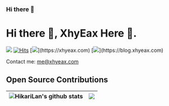 <!--
**XhyEax/XhyEax** is a ✨ _special_ ✨ repository because its `README.md` (this file) appears on your GitHub profile.

Here are some ideas to get you started:

- 🔭 I’m currently working on ...
- 🌱 I’m currently learning ...
- 👯 I’m looking to collaborate on ...
- 🤔 I’m looking for help with ...
- 💬 Ask me about ...
- 📫 How to reach me: ...
- 😄 Pronouns: ...
- ⚡ Fun fact: ...
-->


### Hi there 👋

<!--
**XhyEax/XhyEax** is a ✨ _special_ ✨ repository because its `README.md` (this file) appears on your GitHub profile.

Here are some ideas to get you started:

- 🔭 I’m currently working on ...
- 🌱 I’m currently learning ...
- 👯 I’m looking to collaborate on ...
- 🤔 I’m looking for help with ...
- 💬 Ask me about ...
- 📫 How to reach me: ...
- 😄 Pronouns: ...
- ⚡ Fun fact: ...
-->

# Hi there 👋, **XhyEax Here 🥰.**

<a title="github" target="_blank" href="https://github.com/XhyEax">
<img src="https://img.shields.io/badge/dynamic/json?label=GitHub&suffix=%20followers&query=%24.data.totalSubs&url=https%3A%2F%2Fapi.spencerwoo.com%2Fsubstats%2F%3Fsource%3Dgithub%26queryKey%3DXhyEax&labelColor=282c34&color=353940&logo=github&longCache=true" ></a>
<a href="https://hits.sh/github.com/XhyEax/"><img alt="Hits" src="https://hits.sh/github.com/XhyEax.svg"/></a> 
[<img src="https://img.shields.io/badge/HikariLan's%20Homepage-purple"/>](https://xhyeax.com)
[<img src="https://img.shields.io/badge/HikariLan's%20Blog-purple"/>](https://blog.xhyeax.com)

Contact me: <a href=＂mailto:me@xhyeax.com＂>me@xhyeax.com</a>

## Open Source Contributions

|<img align="center" src="https://github-readme-stats.vercel.app/api?username=XhyEax&count_private=true&show_icons=true&include_all_commits=true&title_color=359697&icon_color=359697&hide_border=true&theme=transparent" alt="HikariLan's github stats" /> | <img align="center" src="https://github-readme-stats.vercel.app/api/top-langs/?username=XhyEax&layout=compact&title_color=359697&icon_color=359697&hide_border=true&theme=transparent&langs_count=8" />
| ------------- | ------------- |
